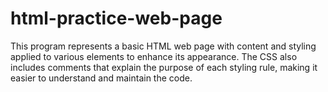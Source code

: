 # html-practice-web-page
This program represents a basic HTML web page with content and styling applied to various elements to enhance its appearance. The CSS also includes comments that explain the purpose of each styling rule, making it easier to understand and maintain the code. 

